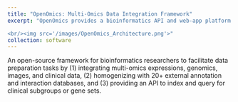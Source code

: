 ```yaml
---
title: "OpenOmics: Multi-Omics Data Integration Framework"
excerpt: "OpenOmics provides a bioinformatics API and web-app platform integrate and visualize the multiomics and clinical data.

<br/><img src='/images/OpenOmics_Architecture.png'>"
collection: software
---
```


An open-source framework for bioinformatics researchers to facilitate data preparation tasks by (1) integrating multi-omics expressions, genomics, images, and clinical data, (2) homogenizing with 20+ external annotation and interaction databases, and (3) providing an API to index and query for clinical subgroups or gene sets. 
